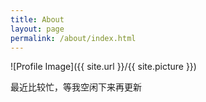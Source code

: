 ```yaml
---
title: About
layout: page
permalink: /about/index.html
---
```

<style>
img { 
	width: 100px;
	height: 100px;
	margin: 0 auto; 
	display: block;
	border-radius: 50%;
	-webkit-border-radius:50%; 
}
</style>

![Profile Image]({{ site.url }}/{{ site.picture }})

<p>最近比较忙，等我空闲下来再更新</p>